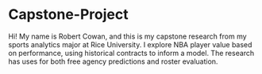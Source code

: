 # Capstone-Project
Hi! My name is Robert Cowan, and this is my capstone research from my sports analytics major at Rice University. I explore NBA player value based on performance, using historical contracts to inform a model. The research has uses for both free agency predictions and roster evaluation. 
